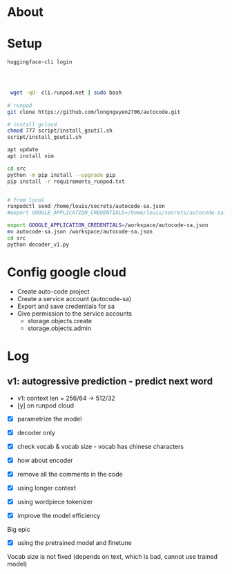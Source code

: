 # About 

# Setup 
```bash
huggingface-cli login





```

```bash
 wget -qO- cli.runpod.net | sudo bash
 
# runpod 
git clone https://github.com/longnguyen2706/autocode.git

# install gcloud
chmod 777 script/install_gsutil.sh 
script/install_gsutil.sh

apt update
apt install vim

cd src
python -m pip install --upgrade pip
pip install -r requirements_runpod.txt 


# from local
runpodctl send /home/louis/secrets/autocode-sa.json
#export GOOGLE_APPLICATION_CREDENTIALS=/home/louis/secrets/autocode-sa.json

export GOOGLE_APPLICATION_CREDENTIALS=/workspace/autocode-sa.json
mv autocode-sa.json /workspace/autocode-sa.json
cd src 
python decoder_v1.py

```
# Config google cloud
- Create auto-code project 
- Create a service account (autocode-sa)
- Export and save credentials for sa 
- Give permission to the service accounts 
  - storage.objects.create
  - storage.objects.admin
# Log 
## v1: autogressive prediction - predict next word
- v1: context len = 256/64  -> 512/32
- [y] on runpod cloud
- [x] parametrize the model
- [x] decoder only
- [x] check vocab & vocab size - vocab has chinese characters 
- [x] how about encoder
- [x] remove all the comments in the code
- [x] using longer context 

- [x] using wordpiece tokenizer
- [x] improve the model efficiency 

Big epic 
- [x] using the pretrained model and finetune

Vocab size is not fixed (depends on text, which is bad, cannot use trained model)